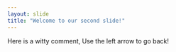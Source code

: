 ```yaml
---
layout: slide
title: "Welcome to our second slide!"
---
```

Here is a witty comment,
Use the left arrow to go back!
